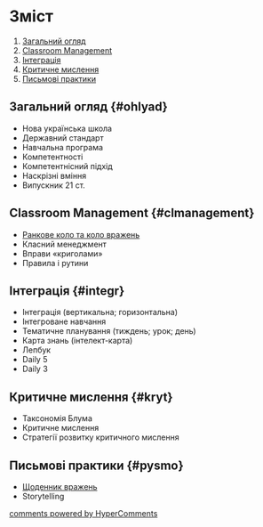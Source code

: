 <div id="hypercomments_widget" class="js-hypercomments-widget invisible"></div>

# Зміст

1. [Загальний огляд](#ohlyad)
2. [Classroom Management](#clmanagement)
3. [Інтеграція](#integr)
4. [Критичне мислення](#kryt)
5. [Письмові практики](#pysmo)

## Загальний огляд {#ohlyad}

* Нова українська школа
* Державний стандарт
* Навчальна програма
* Компетентності
* Компетентнісний підхід
* Наскрізні вміння
* Випускник 21 ст.

## Classroom Management {#clmanagement}

* [Ранкове коло та коло вражень](2/kolo.md)
* Класний менеджмент
* Вправи «криголами»
* Правила і рутини

## Інтеграція {#integr}

* Інтеграція (вертикальна; горизонтальна)
* Інтегроване навчання
* Тематичне планування  (тиждень; урок; день)
* Карта знань (інтелект-карта)
* Лепбук
* Daily 5
* Daily 3

## Критичне мислення {#kryt}

* Таксономія Блума
* Критичне мислення
* Стратегії розвитку критичного мислення

## Письмові практики {#pysmo}

* [Щоденник вражень](5/shodennyk-vrazhen.md)
* Storytelling

<div class="js-hypercomments-container">
<a href="http://hypercomments.com" class="hc-link" title="comments widget">comments powered by HyperComments</a>
</div>